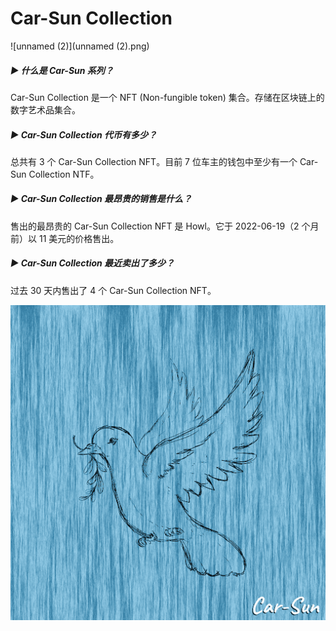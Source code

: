 # Car-Sun Collection

![unnamed (2)](unnamed (2).png)

##### ▶ 什么是 Car-Sun 系列？

Car-Sun Collection 是一个 NFT (Non-fungible token) 集合。存储在区块链上的数字艺术品集合。

##### ▶ Car-Sun Collection 代币有多少？

总共有 3 个 Car-Sun Collection NFT。目前 7 位车主的钱包中至少有一个 Car-Sun Collection NTF。

##### ▶ Car-Sun Collection 最昂贵的销售是什么？

售出的最昂贵的 Car-Sun Collection NFT 是 Howl。它于 2022-06-19（2 个月前）以 11 美元的价格售出。

##### ▶ Car-Sun Collection 最近卖出了多少？

过去 30 天内售出了 4 个 Car-Sun Collection NFT。

![unnamed](unnamed.png)


